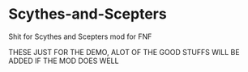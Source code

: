 # Scythes-and-Scepters
Shit for Scythes and Scepters mod for FNF

THESE JUST FOR THE DEMO, ALOT OF THE GOOD STUFFS WILL BE ADDED IF THE MOD DOES WELL
